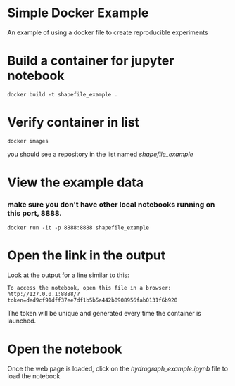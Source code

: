# Simple Docker Example
An example of using a docker file to create reproducible experiments


# Build a container for jupyter notebook
```
docker build -t shapefile_example .
```

# Verify container in list
```
docker images
```
you should see a repository in the list named _shapefile_example_

# View the example data

### make sure you don't have other local notebooks running on this port, 8888.

```
docker run -it -p 8888:8888 shapefile_example
```

# Open the link in the output

Look at the output for a line similar to this:

```
To access the notebook, open this file in a browser:
http://127.0.0.1:8888/?token=ded9cf91dff37ee7df1b5b5a442b0908956fab0131f6b920
```

The token will be unique and generated every time the container is launched.


# Open the notebook

Once the web page is loaded, click on the _hydrograph_example.ipynb_ file to load the notebook
